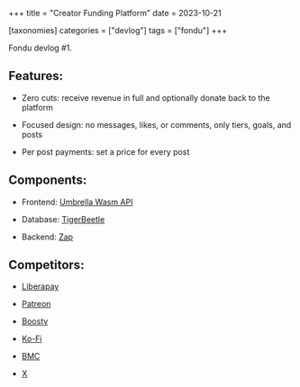 +++
title = "Creator Funding Platform"
date = 2023-10-21

[taxonomies]
categories = ["devlog"]
tags = ["fondu"]
+++

Fondu devlog #1.

<!-- more -->

## Features:

- Zero cuts: receive revenue in full and optionally donate back to the platform

- Focused design: no messages, likes, or comments, only tiers, goals, and posts

- Per post payments: set a price for every post

## Components:

- Frontend: [Umbrella Wasm API](https://github.com/thi-ng/umbrella/tree/develop/packages/wasm-api)

- Database: [TigerBeetle](https://github.com/tigerbeetle/tigerbeetle)

- Backend: [Zap](https://github.com/zigzap/zap)

## Competitors:

- [Liberapay](https://liberapay.com)

- [Patreon](https://patreon.com)

- [Boosty](https://boosty.to)

- [Ko-Fi](https://ko-fi.com)

- [BMC](https://www.buymeacoffee.com)

- [X](https://twitter.com)
